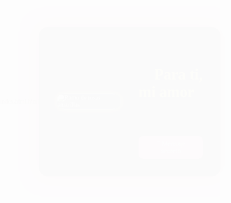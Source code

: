 [index.html.html](https://github.com/user-attachments/files/22438895/index.html.html)
<!DOCTYPE html>
<html lang="es">
<head>
  <meta charset="UTF-8">
  <title>🌼 Para ti 💛</title>
  <style>
    body {
      margin: 0;
      padding: 0;
      height: 100vh;
      width: 100vw;
      display: flex;
      justify-content: center;
      align-items: center;
      font-family: "Georgia", serif;
      color: #fff;
      background: url('https://i.pinimg.com/originals/4c/f5/60/4cf560f9eb6b4472f22c3dbd208f1b28.gif') no-repeat center center fixed;
      background-size: cover;
      background-color: pink;
      overflow: hidden;
      animation: fadein 2s;
    }
    @keyframes fadein {
      from {opacity: 0;}
      to {opacity: 1;}
    }
    .container {
      display: flex;
      justify-content: center;
      align-items: center;
      width: 90%;
      max-width: 1200px;
      background-color: rgba(0, 0, 0, 0.9);
      border-radius: 20px;
      box-shadow: 0 0 40px rgba(255, 0, 100, 0.9);
      padding: 40px;
      z-index: 2;
      position: relative;
    }
    .left {
      flex: 1;
      display: flex;
      justify-content: center;
      align-items: center;
      position: relative;
    }
    .left img {
      width: 100%;
      max-width: 500px;
      border-radius: 20px;
      box-shadow: 0 0 30px rgba(255, 255, 0, 0.8);
      animation: brillos 2s infinite alternate;
    }
    @keyframes brillos {
      0% { box-shadow: 0 0 15px gold; }
      100% { box-shadow: 0 0 40px yellow; }
    }
    .right {
      flex: 1;
      padding-left: 40px;
      display: flex;
      flex-direction: column;
      justify-content: center;
      align-items: flex-start;
    }
    .right h1 {
      font-size: 2.5em;
      margin-bottom: 20px;
      color: #ffeb3b;
      text-shadow: 2px 2px 6px #000;
    }
    .poema {
      font-size: 1.4em;
      line-height: 1.8;
      color: #fff;
      text-shadow: 2px 2px 5px #000;
      border-left: 3px solid #ffeb3b;
      padding-left: 10px;
    }
    .hidden {
      display: none;
      margin-top: 20px;
      font-size: 1.3em;
      color: #ffccff;
      text-shadow: 1px 1px 3px #000;
    }
    button {
      margin-top: 20px;
      padding: 10px 20px;
      border: none;
      background: #ff4081;
      color: white;
      font-size: 1em;
      border-radius: 10px;
      cursor: pointer;
      transition: transform 0.2s;
    }
    button:hover {
      transform: scale(1.1);
      background: #f50057;
    }
    /* corazones y globos flotantes */
    .flotante {
      position: fixed;
      bottom: -30px;
      animation: subir 6s linear infinite;
      z-index: 1;
    }
    @keyframes subir {
      0% { transform: translateY(0) scale(1); opacity: 1; }
      100% { transform: translateY(-110vh) scale(0.5); opacity: 0; }
    }
  </style>
</head>
<body>
  <audio id="musica" loop>
  <source src="musica.mp3" type="audio/mpeg">
</audio>

<script>
  // Música empieza al primer clic
  document.body.addEventListener("click", () => {
    const audio = document.getElementById("musica");
    audio.play();
  }, { once: true });
</script>

  </audio>

  <!-- contenedor principal -->
  <div class="container">
    <div class="left">
      <!-- 🌹 tu imagen HD de Pinterest -->
      <img src="rosas_hd.jpg" alt="Ramo de rosas amarillas">
    </div>
    <div class="right">
      <h1>🌼 Para ti, mi amor 🌼</h1>
      <div class="poema" id="poema"></div>
      <button onclick="mostrarMensaje()">💌 Mensaje secreto</button>
      <div id="secreto" class="hidden">Eres lo mejor que me pasó en la vida 💛</div>
    </div>
  </div>

  <!-- script corazones + globos + texto animado -->
  <script>
    // Corazones y globos flotantes
    function crearFlotante() {
      const elem = document.createElement("div");
      elem.classList.add("flotante");
      const opciones = ["❤️","💖","💛","🎈","💘"];
      elem.innerHTML = opciones[Math.floor(Math.random()*opciones.length)];
      elem.style.left = Math.random() * 100 + "vw";
      elem.style.fontSize = (Math.random() * 20 + 15) + "px";
      elem.style.animationDuration = (Math.random() * 3 + 3) + "s";
      document.body.appendChild(elem);
      setTimeout(() => { elem.remove(); }, 6000);
    }
    setInterval(crearFlotante, 400);

    // Texto máquina de escribir
    const texto = [
      "Un ramo de rosas amarillas te entrego,",
      "como prueba del amor que siento,",
      "cada pétalo guarda un “te quiero”,",
      "y en mi corazón vives a cada momento. 💛"
    ];
    let i = 0;
    function escribirPoema() {
      if (i < texto.length) {
        const linea = document.createElement("p");
        linea.textContent = texto[i];
        document.getElementById("poema").appendChild(linea);
        i++;
        setTimeout(escribirPoema, 2000);
      }
    }
    escribirPoema();

    // Mensaje secreto
    function mostrarMensaje() {
      document.getElementById("secreto").style.display = "block";
    }
  </script>
</body>
</html>
